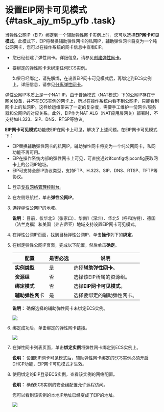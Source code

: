 # 设置EIP网卡可见模式 {#task_ajy_m5p_yfb .task}

当弹性公网IP（EIP）绑定到一个辅助弹性网卡实例上时，您可以选择**EIP网卡可见模式**。此模式下，EIP将替换辅助弹性网卡的私网IP，辅助弹性网卡将变为一个纯公网网卡，您可以在操作系统的网卡信息中查看EIP。

-   您已经创建了弹性网卡。详细信息，请参见[创建弹性网卡](../../../../cn.zh-CN/网络/弹性网卡/创建弹性网卡.md#)。
-   要绑定的弹性网卡未绑定任何ECS实例。

    如果已经绑定，请先解绑，在设置EIP网卡可见模式后，再绑定到ECS实例上。详细信息，请参见[分离弹性网卡](../../../../cn.zh-CN/网络/弹性网卡/分离弹性网卡.md#)。


弹性公网IP本质上是一个NAT IP。由于普通模式（NAT模式）下的公网IP存在于网关设备，并不在ECS实例的网卡上，所以在操作系统内看不到公网IP，只能看到网卡上的私网IP。这样给运维带来了一定的复杂度，需要手工维护一份网卡/服务器和公网IP的对应关系。此外，EIP作为NAT ALG（NAT应用层网关）部署时，不支持如H.323、SIP、DNS、RTSP等协议。

**EIP网卡可见模式**功能使EIP在网卡上可见，解决了上述问题。在EIP网卡可见模式下：

-   EIP替换辅助弹性网卡的私网IP，辅助弹性网卡将变为一个纯公网网卡，私网功能不再可用。
-   EIP在操作系统内部的弹性网卡上可见，可直接通过ifconfig或ipconfig获取网卡上的公网IP地址。
-   EIP可支持全部IP协议类型，支持FTP、H.323、SIP、DNS、RTSP、TFTP等协议。

1.  登录[专有网络管理控制台](https://vpcnext.console.aliyun.com)。
2.  在左侧导航栏，单击**弹性公网IP**。
3.  选择弹性公网IP的地域。 

    **说明：** 目前，仅华北3（张家口）、华南1（深圳）、华北5（呼和浩特）、德国（法兰克福）和美国（弗吉尼亚）地域支持设置EIP网卡可见模式。

4.  在弹性公网IP页面，找到目标弹性公网IP，单击**操作**列下的**绑定**。
5.  在绑定弹性公网IP页面，完成以下配置，然后单击**确定**。 

    |配置|是否必选|说明|
    |--|----|--|
    |**实例类型**|是|选择**辅助弹性网卡**。|
    |**资源组**|否|选择该EIP所属的资源组。|
    |**绑定模式**|否|选择**EIP网卡可见模式**。|
    |**辅助弹性网卡**|是|选择要绑定的辅助弹性网卡。|

    **说明：** 确保选择的辅助弹性网卡未绑定ECS实例。

    ![](http://static-aliyun-doc.oss-cn-hangzhou.aliyuncs.com/assets/img/65386/156024624633380_zh-CN.png)

6.  绑定成功后，单击绑定的弹性网卡链接。 

    ![](http://static-aliyun-doc.oss-cn-hangzhou.aliyuncs.com/assets/img/65386/156024624733382_zh-CN.png)

7.  在弹性网卡列表页面，单击**绑定实例**将弹性网卡绑定到ECS实例上。 

    **说明：** 设置EIP网卡可见模式后，辅助弹性网卡绑定的ECS实例必须开启DHCP功能，EIP网卡可见模式才生效。

8.  使用绑定的EIP登录ECS实例，查看该实例的网络配置。 

    **说明：** 确保ECS实例的安全组配置允许远程访问。

    您可以看到该实例的本地IP地址已经变成了EIP的地址。

    ![](http://static-aliyun-doc.oss-cn-hangzhou.aliyuncs.com/assets/img/65386/156024624733443_zh-CN.png)


